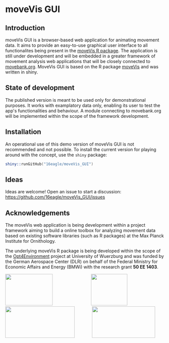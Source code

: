 # moveVis GUI

## Introduction

moveVis GUI is a browser-based web application for animating movement data. It aims to provide an easy-to-use graphical user interface to all functionalites being present in the [moveVis R package](http://news.movevis.org). The application is still under development and will be embedded in a greater framework of movement analysis web applications that will be closely connected to [movebank.org](http://www.movebank.org). MoveVis GUI is based on the R package [moveVis](http://news.movevis.org) and was written in shiny.

## State of development

The published version is meant to be used only for demonstrational purposes. It works with examplatory data only, enabling its user to test the app's functionalities and behaviour. A module connecting to movebank.org will be implemented within the scope of the framework development. 

## Installation

An operational use of this demo version of moveVis GUI is not recommended and not possible. To install the current version for playing around with the concept, use the `shiny` package:

```s
shiny::runGitHub("16eagle/moveVis_GUI")
```

## Ideas

Ideas are welcome! Open an issue to start a discussion: <https://github.com/16eagle/moveVis_GUI/issues> 


## Acknowledgements

The moveVis web application is being development within a project framework aiming to build a online toolbox for analyzing movement data based on existing software libraries (such as R packages) at the Max Planck Institute for Ornithology. 

The underlying moveVis R package is being developed within the scope of the <a target="_blank" href="http://www.fernerkundung.geographie.uni-wuerzburg.de/forschung/projekte/laufende_projekte/opt4environment">Opt4Environment</a> project at University of Wuerzburg and was funded by the German Aerospace Center (DLR) on behalf of the Federal Ministry for Economic Affairs and Energy (BMWi) with the research grant <b>50 EE 1403</b>.

<p align="justify">
<a href="http://www.fernerkundung.geographie.uni-wuerzburg.de/en/lehrstuehle_und_arbeitsgruppen/department_of_remote_sensing/startseite//"><img width="150" height="100" src="https://www.uni-wuerzburg.de/typo3conf/ext/uw_sitepackage/Resources/Public/Images/uni-wuerzburg-logo.svg"></a>&nbsp;&nbsp;&nbsp;&nbsp;&nbsp;&nbsp;&nbsp;&nbsp;&nbsp;&nbsp;&nbsp;&nbsp;&nbsp;&nbsp;<a href="http://www.dlr.de/eoc/en/"><img width="115" height="100" src="https://upload.wikimedia.org/wikipedia/commons/thumb/f/f5/DLR_Logo.svg/744px-DLR_Logo.svg.png"></a>&nbsp;&nbsp;&nbsp;&nbsp;&nbsp;&nbsp;&nbsp;&nbsp;&nbsp;&nbsp;&nbsp;&nbsp;&nbsp;&nbsp;<a href="http://www.bmub.bund.de/"><img width="220" height="100" src="https://encrypted-tbn0.gstatic.com/images?q=tbn:ANd9GcRX92Q6lhYFo0Rv7p7Y3obqFXsxRyjXMNKSJ_q9bAvXYdFd5wOF3Q"></a>&nbsp;&nbsp;&nbsp;&nbsp;&nbsp;&nbsp;&nbsp;&nbsp;&nbsp;&nbsp;&nbsp;&nbsp;&nbsp;&nbsp;<a href="http://www.orn.mpg.de/en/"><img width="200" height="100" src="https://www.molgen.mpg.de/188611/mpi_Seew_LogoText-1355515314.gif"></a>
</p>